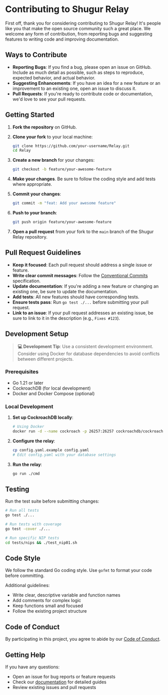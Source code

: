 # Contributing to Shugur Relay

First off, thank you for considering contributing to Shugur Relay! It's people like you that make the open source community such a great place. We welcome any form of contribution, from reporting bugs and suggesting features to writing code and improving documentation.

## Ways to Contribute

- **Reporting Bugs**: If you find a bug, please open an issue on GitHub. Include as much detail as possible, such as steps to reproduce, expected behavior, and actual behavior.
- **Suggesting Enhancements**: If you have an idea for a new feature or an improvement to an existing one, open an issue to discuss it.
- **Pull Requests**: If you're ready to contribute code or documentation, we'd love to see your pull requests.

## Getting Started

1. **Fork the repository** on GitHub.
2. **Clone your fork** to your local machine:

    ```bash
    git clone https://github.com/your-username/Relay.git
    cd Relay
    ```

3. **Create a new branch** for your changes:

    ```bash
    git checkout -b feature/your-awesome-feature
    ```

4. **Make your changes**. Be sure to follow the coding style and add tests where appropriate.
5. **Commit your changes**:

    ```bash
    git commit -m "feat: Add your awesome feature"
    ```

6. **Push to your branch**:

    ```bash
    git push origin feature/your-awesome-feature
    ```

7. **Open a pull request** from your fork to the `main` branch of the Shugur Relay repository.

## Pull Request Guidelines

- **Keep it focused**: Each pull request should address a single issue or feature.
- **Write clear commit messages**: Follow the [Conventional Commits](https://www.conventionalcommits.org/) specification.
- **Update documentation**: If you're adding a new feature or changing an existing one, be sure to update the documentation.
- **Add tests**: All new features should have corresponding tests.
- **Ensure tests pass**: Run `go test ./...` before submitting your pull request.
- **Link to an issue**: If your pull request addresses an existing issue, be sure to link to it in the description (e.g., `Fixes #123`).

## Development Setup

> **💻 Development Tip**: Use a consistent development environment. Consider using Docker for database dependencies to avoid conflicts between different projects.

### Prerequisites

- Go 1.21 or later
- CockroachDB (for local development)
- Docker and Docker Compose (optional)

### Local Development

1. **Set up CockroachDB locally**:

   ```bash
   # Using Docker
   docker run -d --name cockroach -p 26257:26257 cockroachdb/cockroach:latest start-single-node --insecure
   ```

2. **Configure the relay**:

   ```bash
   cp config.yaml.example config.yaml
   # Edit config.yaml with your database settings
   ```

3. **Run the relay**:

   ```bash
   go run ./cmd
   ```

## Testing

Run the test suite before submitting changes:

```bash
# Run all tests
go test ./...

# Run tests with coverage
go test -cover ./...

# Run specific NIP tests
cd tests/nips && ./test_nip01.sh
```

## Code Style

We follow the standard Go coding style. Use `gofmt` to format your code before committing.

Additional guidelines:

- Write clear, descriptive variable and function names
- Add comments for complex logic
- Keep functions small and focused
- Follow the existing project structure

## Code of Conduct

By participating in this project, you agree to abide by our [Code of Conduct](CODE_OF_CONDUCT.md).

## Getting Help

If you have any questions:

- Open an issue for bug reports or feature requests
- Check our [documentation](docs/) for detailed guides
- Review existing issues and pull requests
